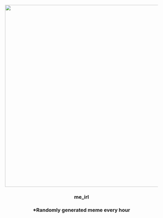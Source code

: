 <p align="center">
        <img src="https://i.redd.it/lo3v7bz1ujx91.jpg" width="600" height="600">
        </p>
        <h3 align="center">me_irl</h3>
        <h3 align="center">*Randomly generated meme every hour</h3>
    